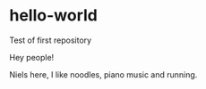 # hello-world
Test of first repository

Hey people!

Niels here, 
I like noodles, piano music and running.
